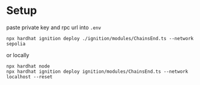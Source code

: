 # Setup

paste private key and rpc url into ``.env``

```shell
npx hardhat ignition deploy ./ignition/modules/ChainsEnd.ts --network sepolia
```

or locally

```shell
npx hardhat node
npx hardhat ignition deploy ignition/modules/ChainsEnd.ts --network localhost --reset
```
